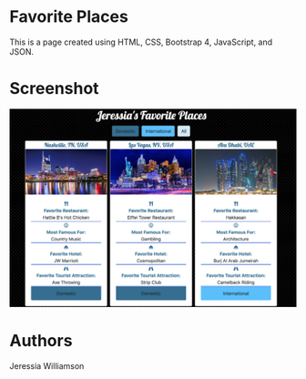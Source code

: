 # Favorite Places
This is a page created using HTML, CSS, Bootstrap 4, JavaScript, and JSON.

# Screenshot
![photo](https://github.com/jeressia/favoriteplaces/blob/master/Screen%20Shot%202019-04-05%20at%207.54.18%20PM.png?raw=true)

# Authors
Jeressia Williamson
